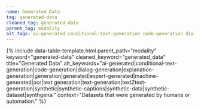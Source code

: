 ```yaml
---
name: Generated Data
tag: generated-data
cleaned_tag: generated_data
parent_tag: modality
alt_tags: ai-generated conditional-text-generation code-generation dialog-generation explanation-generation generation generated expert-generated machine-generated ocr text generation text-generation text2text-generation synthetic synthetic-captions synthetic-data synthetic-dataset synthgenai
---
```


{% include data-table-template.html 
  parent_path="modality" 
  keyword="generated-data" 
  cleaned_keyword="generated_data" 
  title="Generated Data"
  alt_keywords="ai-generated|conditional-text-generation|code-generation|dialog-generation|explanation-generation|generation|generated|expert-generated|machine-generated|ocr|text generation|text-generation|text2text-generation|synthetic|synthetic-captions|synthetic-data|synthetic-dataset|synthgenai"
  context="Datasets that were generated by humans or automation."
%}

